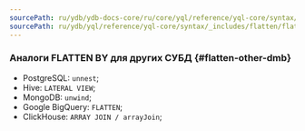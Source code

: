 ```yaml
---
sourcePath: ru/ydb/ydb-docs-core/ru/core/yql/reference/yql-core/syntax/_includes/flatten/flatten_other_db.md
sourcePath: ru/ydb/yql/reference/yql-core/syntax/_includes/flatten/flatten_other_db.md
---
```

### Аналоги FLATTEN BY для других СУБД {#flatten-other-dmb}

* PostgreSQL: `unnest`;
* Hive: `LATERAL VIEW`;
* MongoDB: `unwind`;
* Google BigQuery: `FLATTEN`;
* ClickHouse: `ARRAY JOIN / arrayJoin`;


